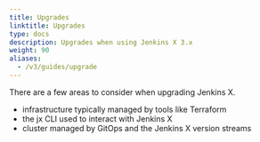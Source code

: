 ```yaml
---
title: Upgrades
linktitle: Upgrades
type: docs
description: Upgrades when using Jenkins X 3.x
weight: 90
aliases:
  - /v3/guides/upgrade
---
```


There are a few areas to consider when upgrading Jenkins X.
- infrastructure typically managed by tools like Terraform
- the jx CLI used to interact with Jenkins X
- cluster managed by GitOps and the Jenkins X version streams